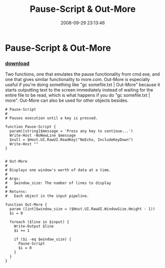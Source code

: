 ﻿---
pid:            613
poster:         tojo2000
title:          Pause-Script & Out-More
date:           2008-09-29 23:13:46
format:         posh
parent:         0
parent:         0

---

# Pause-Script & Out-More

### [download](613.ps1)

Two functions, one that emulates the pause functionality from cmd.exe, and one that gives similar functionality to more.com.  Out-More is especially useful if you're doing something like "gc somefile.txt | Out-More" because it starts outputting text to the screen immediately instead of waiting for the entire file to be read, which is what happens if you do "gc somefile.txt | more".  Out-More can also be used for other objects besides.

```posh
# Pause-Script
#
# Pauses execution until a key is pressed.

function Pause-Script {
  param([string]$message = 'Press any key to continue...')
  Write-Host -NoNewLine $message
  $null = $Host.UI.RawUI.ReadKey("NoEcho, IncludeKeyDown")
  Write-Host ""
}


# Out-More
#
# Displays one window's worth of data at a time.
#
# Args:
#   $window_size: The number of lines to display
#
# Returns:
#   Each object in the input pipeline.

function Out-More {
  param ([int]$window_size = ($Host.UI.RawUI.WindowSize.Height - 1))
  $i = 0

  foreach ($line in $input) {
    Write-Output $line
    $i += 1

    if ($i -eq $window_size) {
      Pause-Script
      $i = 0
    }
  }
}



```
